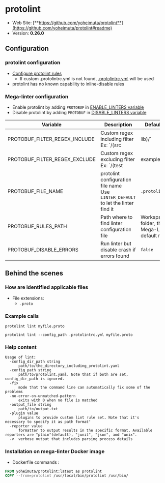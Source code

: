 <!-- markdownlint-disable MD033 MD041 -->
<!-- Generated by .automation/build.py, please do not update manually -->
# protolint

- Web Site: [**https://github.com/yoheimuta/protolint**](https://github.com/yoheimuta/protolint#readme)
- Version: **0.26.0**

## Configuration

### protolint configuration

- [Configure protolint rules](https://github.com/yoheimuta/protolint#rules)
  - If custom .protolintrc.yml is not found, [.protolintrc.yml](https://github.com/nvuillam/mega-linter/tree/master/TEMPLATES/.protolintrc.yml) will be used
- protolint has no known capability to inline-disable rules

### Mega-linter configuration

- Enable protolint by adding `PROTOBUF` in [ENABLE_LINTERS variable](https://github.com/nvuillam/mega-linter#activation-and-deactivation)
- Disable protolint by adding `PROTOBUF` in [DISABLE_LINTERS variable](https://github.com/nvuillam/mega-linter#activation-and-deactivation)

| Variable | Description | Default value |
| ----------------- | -------------- | -------------- |
| PROTOBUF_FILTER_REGEX_INCLUDE | Custom regex including filter<br/>Ex: `\/(src|lib)\/` |  |
| PROTOBUF_FILTER_REGEX_EXCLUDE | Custom regex excluding filter<br/>Ex: `\/(test|examples)\/` |  |
| PROTOBUF_FILE_NAME | protolint configuration file name</br>Use `LINTER_DEFAULT` to let the linter find it | `.protolintrc.yml` |
| PROTOBUF_RULES_PATH | Path where to find linter configuration file | Workspace folder, then Mega-Linter default rules |
| PROTOBUF_DISABLE_ERRORS | Run linter but disable crash if errors found | `false` |

## Behind the scenes

### How are identified applicable files

- File extensions:
  - `.proto`


### Example calls

```shell
protolint lint myfile.proto
```

```shell
protolint lint --config_path .protolintrc.yml myfile.proto
```


### Help content

```shell
Usage of lint:
  -config_dir_path string
      path/to/the_directory_including_protolint.yaml
  -config_path string
      path/to/protolint.yaml. Note that if both are set, config_dir_path is ignored.
  -fix
      mode that the command line can automatically fix some of the problems
  -no-error-on-unmatched-pattern
      exits with 0 when no file is matched
  -output_file string
      path/to/output.txt
  -plugin value
      plugins to provide custom lint rule set. Note that it's necessary to specify it as path format'
  -reporter value
      formatter to output results in the specific format. Available reporters are "plain"(default), "junit", "json", and "unix".
  -v  verbose output that includes parsing process details

```

### Installation on mega-linter Docker image

- Dockerfile commands :
```dockerfile
FROM yoheimuta/protolint:latest as protolint
COPY --from=protolint /usr/local/bin/protolint /usr/bin/
```

